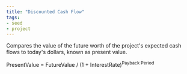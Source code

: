 ```yaml
---
title: "Discounted Cash Flow"
tags:
- seed
- project
---
```


Compares the value of the future worth of the project's expected cash flows to today's dollars, known as present value.

PresentValue = FutureValue / (1 + InterestRate)<sup>Payback Period</sup>
